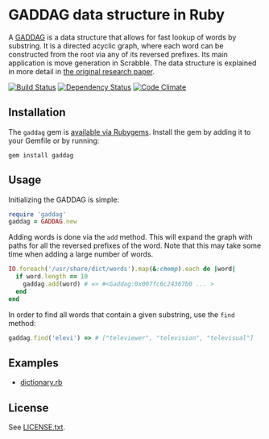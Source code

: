 # GADDAG data structure in Ruby

A [GADDAG](http://en.wikipedia.org/wiki/GADDAG) is a data structure that
allows for fast lookup of words by substring. It is a directed acyclic graph, where
each word can be constructed from the root via any of its reversed prefixes. Its main application
is move generation in Scrabble. The data structure is explained in more detail in
[the original research paper](http://www.ericsink.com/downloads/faster-scrabble-gordon.pdf).

[![Build Status](https://secure.travis-ci.org/thomasbrus/gaddag.png?branch=master)](http://travis-ci.org/thomasbrus/gaddag)
[![Dependency Status](https://gemnasium.com/thomasbrus/gaddag.png)](https://gemnasium.com/thomasbrus/gaddag)
[![Code Climate](https://codeclimate.com/github/thomasbrus/gaddag.png)](https://codeclimate.com/github/thomasbrus/gaddag)

## Installation

The `gaddag` gem is [available via Rubygems](https://rubygems.org/gems/gaddag).
Install the gem by adding it to your Gemfile or by running:

    gem install gaddag

## Usage

Initializing the GADDAG is simple:

```ruby
require 'gaddag'
gaddag = GADDAG.new
```

Adding words is done via the `add` method. This will expand the graph with paths for all
the reversed prefixes of the word. Note that this may take some time when adding
a large number of words.

```ruby
IO.foreach('/usr/share/dict/words').map(&:chomp).each do |word|
  if word.length == 10
    gaddag.add(word) # => #<Gaddag:0x007fc6c24367b0 ... >
  end
end
```

In order to find all words that contain a given substring, use the `find` method:

```ruby
gaddag.find('elevi') => # ["televiewer", "television", "televisual"]
```

## Examples

- [dictionary.rb](examples/dictionary.rb)

## License

See [LICENSE.txt](LICENSE.txt).
